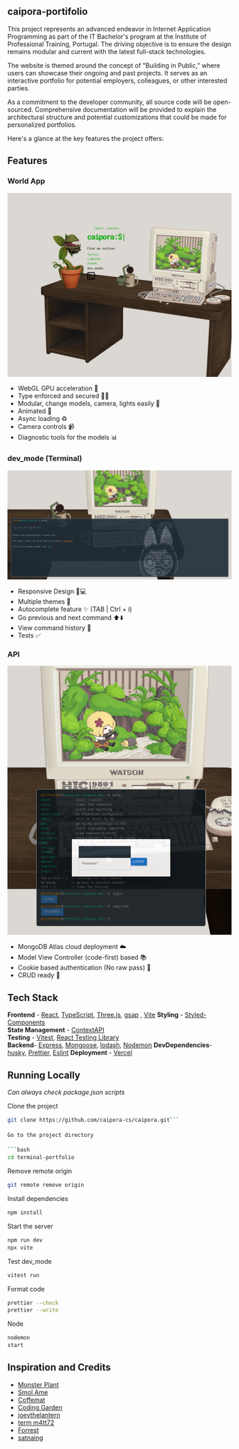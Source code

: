 ## caipora-portifolio

This project represents an advanced endeavor in Internet Application Programming as part of the IT Bachelor's program at the Institute of Professional Training, Portugal. The driving objective is to ensure the design remains modular and current with the latest full-stack technologies.

The website is themed around the concept of "Building in Public," where users can showcase their ongoing and past projects. It serves as an interactive portfolio for potential employers, colleagues, or other interested parties.

As a commitment to the developer community, all source code will be open-sourced. Comprehensive documentation will be provided to explain the architectural structure and potential customizations that could be made for personalized portfolios.

Here's a glance at the key features the project offers:

## Features

### World App
![alt text](https://github.com/caipora-cs/caipora/blob/master/public/screenshot1.png?raw=true)
- WebGL GPU acceleration 👾
- Type enforced and secured ✍🏿
- Modular, change models, camera, lights easily 🎥
- Animated 🎇
- Async loading  ♻️
- Camera controls 📹
- Diagnostic tools for the models 📊

### dev_mode (Terminal)
![alt text](https://github.com/caipora-cs/caipora/blob/master/public/screenshot2.png?raw=true)
- Responsive Design 📱💻
- Multiple themes 🎨
- Autocomplete feature ✨ (TAB | Ctrl + i)
- Go previous and next command ⬆️⬇️
- View command history 📖
- Tests ✅

### API
![alt text](https://github.com/caipora-cs/caipora/blob/master/public/screenshot3.png?raw=true)
- MongoDB Atlas cloud deployment ☁️
- Model View Controller (code-first) based 📚
- Cookie based authentication (No raw pass) 🍪
- CRUD ready 📨

## Tech Stack
**Frontend** - [React](https://reactjs.org/), [TypeScript](https://www.typescriptlang.org/), [Three.js](https://threejs.org/docs/index.html#manual/en/introduction/Creating-a-scene), [gsap](https://greensock.com/gsap/) , [Vite](https://vitejs.dev/)
**Styling** - [Styled-Components](https://styled-components.com/)  
**State Management** - [ContextAPI](https://reactjs.org/docs/context.html)  
**Testing** - [Vitest](https://vitest.dev/), [React Testing Library](https://testing-library.com/)  
**Backend**- [Express](https://expressjs.com/), [Mongoose](https://mongoosejs.com/), [lodash](https://lodash.com/), [Nodemon](https://nodemon.io/)
**DevDependencies**- [husky](https://typicode.github.io/husky/), [Prettier](https://prettier.io/), [Eslint](https://eslint.org/)
**Deployment** - [Vercel](https://vercel.com/)

## Running Locally
*Can always check package.json scripts*

Clone the project

```bash
git clone https://github.com/caipora-cs/caipora.git```

Go to the project directory

```bash
cd terminal-portfolio
```

Remove remote origin

```bash
git remote remove origin
```

Install dependencies

```bash
npm install
```

Start the server

```bash
npm run dev
npx vite
```

Test dev_mode

```bash
vitest run
```

Format code

```bash
prettier --check
prettier --write
```

Node

```bash
nodemon
start
```

## Inspiration and Credits
- [Monster Plant](https://sketchfab.com/3d-models/monster-plant-b7e677ebca4e4b6ea247fba10a356bd4)
- [Smol Ame](https://sketchfab.com/3d-models/smol-ame-in-an-upcycled-terrarium-hololiveen-490cecc249d242188fda5ad3160a4b24)
- [Coffemat](https://threejs.org/examples/#webgl_loader_gltf_compressed)
- [Coding Garden](https://github.com/CodingGarden/intro-to-typescript/tree/examples/examples/express-api)
- [joeythelantern](https://github.com/joeythelantern/Mongoose-Typescript-In-Depth/tree/main/src)
- [term m4tt72](https://term.m4tt72.com/)
- [Forrest](https://fkcodes.com/)
- [satnaing](https://satnaing.dev)

